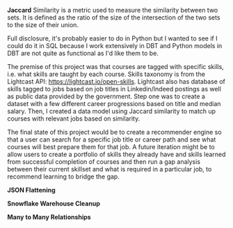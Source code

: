 **Jaccard** Similarity is a metric used to measure the similarity between two sets. 
It is defined as the ratio of the size of the intersection of the two sets to the size of their union.

Full disclosure, it's probably easier to do in Python but I wanted to see if I could do it in SQL
because I work extensively in DBT and Python models in DBT are not quite as functional as I'd like them to be.

The premise of this project was that courses are tagged with specific skills, i.e. what skills are taught by each course. 
Skills taxonomy is from the Lightcast API: https://lightcast.io/open-skills. Lightcast also has database of skills tagged to 
jobs based on job titles in Linkedin/Indeed postings as well as public data provided by the government. Step one was to create 
a dataset with a few different career progressions based on title and median salary. Then, I created a data model using 
Jaccard similarity to match up courses with relevant jobs based on similarity.

The final state of this project would be to create a recommender engine so that a user can search for a specific
job title or career path and see what courses will best prepare them for that job. A future iteration might be to 
allow users to create a portfolio of skills they already have and skills learned from successful completion of courses
and then run a gap analysis between their current skillset and what is required in a particular job, to recommend
learning to bridge the gap.


**JSON Flattening** 

**Snowflake Warehouse Cleanup**

**Many to Many Relationships**


